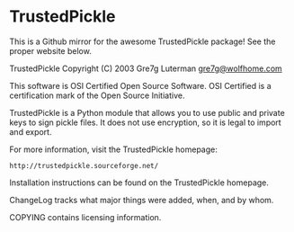 # TrustedPickle
This is a Github mirror for the awesome TrustedPickle package!  See the proper website below.

TrustedPickle
Copyright (C) 2003 Gre7g Luterman <gre7g@wolfhome.com>

This software is OSI Certified Open Source Software.
OSI Certified is a certification mark of the Open Source Initiative.

TrustedPickle is a Python module that allows you to use public and private keys
to sign pickle files. It does not use encryption, so it is legal to import and
export.

For more information, visit the TrustedPickle homepage:

    http://trustedpickle.sourceforge.net/

Installation instructions can be found on the TrustedPickle homepage.

ChangeLog tracks what major things were added, when, and by whom.

COPYING contains licensing information.
